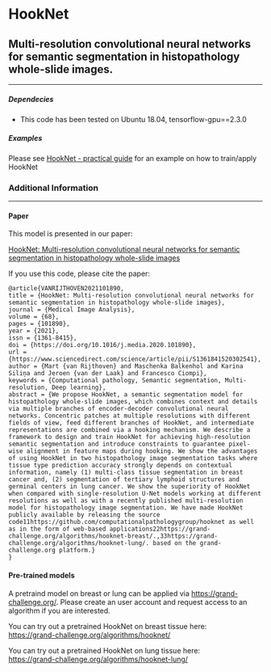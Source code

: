 # HookNet
## Multi-resolution convolutional neural networks for semantic segmentation in histopathology whole-slide images.

----

##### Dependecies
 - This code has been tested on Ubuntu 18.04, tensorflow-gpu==2.3.0
 
##### Examples
Please see  [HookNet - practical guide](https://github.com/DIAGNijmegen/pathology-hooknet/blob/master/notebooks/HookNetPracticalGuide.ipynb) for an example on how to train/apply HookNet

### Additional Information
---- 

#### Paper
This model is presented in our paper: 

[HookNet: Multi-resolution convolutional neural networks for semantic segmentation in histopathology whole-slide images](https://www.sciencedirect.com/science/article/pii/S1361841520302541)

If you use this code, please cite the paper:

```
@article{VANRIJTHOVEN2021101890,
title = {HookNet: Multi-resolution convolutional neural networks for semantic segmentation in histopathology whole-slide images},
journal = {Medical Image Analysis},
volume = {68},
pages = {101890},
year = {2021},
issn = {1361-8415},
doi = {https://doi.org/10.1016/j.media.2020.101890},
url = {https://www.sciencedirect.com/science/article/pii/S1361841520302541},
author = {Mart {van Rijthoven} and Maschenka Balkenhol and Karina Siliņa and Jeroen {van der Laak} and Francesco Ciompi},
keywords = {Computational pathology, Semantic segmentation, Multi-resolution, Deep learning},
abstract = {We propose HookNet, a semantic segmentation model for histopathology whole-slide images, which combines context and details via multiple branches of encoder-decoder convolutional neural networks. Concentric patches at multiple resolutions with different fields of view, feed different branches of HookNet, and intermediate representations are combined via a hooking mechanism. We describe a framework to design and train HookNet for achieving high-resolution semantic segmentation and introduce constraints to guarantee pixel-wise alignment in feature maps during hooking. We show the advantages of using HookNet in two histopathology image segmentation tasks where tissue type prediction accuracy strongly depends on contextual information, namely (1) multi-class tissue segmentation in breast cancer and, (2) segmentation of tertiary lymphoid structures and germinal centers in lung cancer. We show the superiority of HookNet when compared with single-resolution U-Net models working at different resolutions as well as with a recently published multi-resolution model for histopathology image segmentation. We have made HookNet publicly available by releasing the source code11https://github.com/computationalpathologygroup/hooknet as well as in the form of web-based applications22https://grand-challenge.org/algorithms/hooknet-breast/.,33https://grand-challenge.org/algorithms/hooknet-lung/. based on the grand-challenge.org platform.}
}
```


#### Pre-trained models

A pretraind model on breast or lung can be applied via https://grand-challenge.org/. Please create an user account and request access to an algorithm if you are interested. 

You can try out a pretrained HookNet on breast tissue here:  
https://grand-challenge.org/algorithms/hooknet/  

You can try out a pretrained HookNet on lung tissue here:  
https://grand-challenge.org/algorithms/hooknet-lung/

